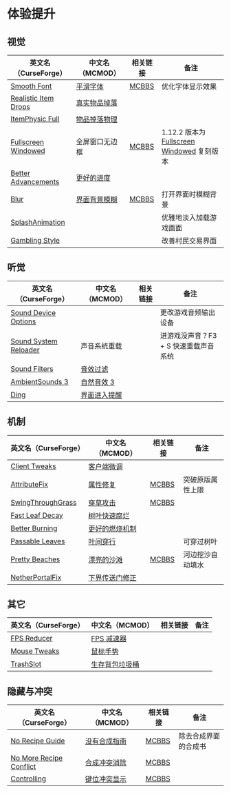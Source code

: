 # 体验提升

## 视觉

| 英文名（CurseForge）                                                                      | 中文名（MCMOD）                                      | 相关链接                                              | 备注                                                                                                                                    |
| ----------------------------------------------------------------------------------------- | ---------------------------------------------------- | ----------------------------------------------------- | --------------------------------------------------------------------------------------------------------------------------------------- |
| [Smooth Font](https://www.curseforge.com/minecraft/mc-mods/smooth-font)                   | [平滑字体](https://www.mcmod.cn/class/1086.html)     | [MCBBS](https://www.mcbbs.net/thread-781290-1-1.html) | 优化字体显示效果                                                                                                                        |
| [Realistic Item Drops](https://www.curseforge.com/minecraft/mc-mods/realistic-item-drops) | [真实物品掉落](https://www.mcmod.cn/class/1189.html) |                                                       |                                                                                                                                         |
| [ItemPhysic Full](https://www.curseforge.com/minecraft/mc-mods/itemphysic)                | [物品掉落物理](https://www.mcmod.cn/class/932.html)  |                                                       |                                                                                                                                         |
| [Fullscreen Windowed](https://www.curseforge.com/minecraft/mc-mods/borderless-mining)     | 全屏窗口无边框                                       | [MCBBS](https://www.mcbbs.net/thread-678406-1-1.html) | 1.12.2 版本为 [Fullscreen Windowed](https://www.curseforge.com/minecraft/mc-mods/fullscreen-windowed-borderless-for-minecraft) 复刻版本 |
| [Better Advancements](https://www.curseforge.com/minecraft/mc-mods/better-advancements)   | [更好的进度](https://www.mcmod.cn/class/1530.html)   |                                                       |                                                                                                                                         |
| [Blur](https://www.curseforge.com/minecraft/mc-mods/blur)                                 | [界面背景模糊](https://www.mcmod.cn/class/1172.html) | [MCBBS](https://www.mcbbs.net/thread-726442-1-1.html) | 打开界面时模糊背景                                                                                                                      |
| [SplashAnimation](https://www.curseforge.com/minecraft/mc-mods/splashanimation)           |                                                      |                                                       | 优雅地淡入加载游戏画面                                                                                                                  |
| [Gambling Style](https://www.curseforge.com/minecraft/mc-mods/gambling-style)             |                                                      |                                                       | 改善村民交易界面                                                                                                                        |

## 听觉

| 英文名（CurseForge）                                                                        | 中文名（MCMOD）                                     | 相关链接 | 备注                                  |
| ------------------------------------------------------------------------------------------- | --------------------------------------------------- | -------- | ------------------------------------- |
| [Sound Device Options](https://www.curseforge.com/minecraft/mc-mods/more-sound-config)      |                                                     |          | 更改游戏音频输出设备                  |
| [Sound System Reloader](https://www.curseforge.com/minecraft/mc-mods/sound-system-reloader) | 声音系统重载                                        |          | 进游戏没声音？F3 + S 快速重载声音系统 |
| [Sound Filters](https://www.curseforge.com/minecraft/mc-mods/sound-filters)                 | [音效过滤](https://www.mcmod.cn/class/1117.html)    |          |                                       |
| [AmbientSounds 3](https://www.curseforge.com/minecraft/mc-mods/ambientsounds)               | [自然音效 3](https://www.mcmod.cn/class/2947.html)  |          |                                       |
| [Ding](https://www.curseforge.com/minecraft/mc-mods/ding)                                   | [界面进入提醒](https://www.mcmod.cn/class/428.html) |          |                                       |

## 机制

| 英文名（CurseForge）                                                                | 中文名（MCMOD）                                        | 相关链接                                              | 备注             |
| ----------------------------------------------------------------------------------- | ------------------------------------------------------ | ----------------------------------------------------- | ---------------- |
| [Client Tweaks](https://www.curseforge.com/minecraft/mc-mods/client-tweaks)         | [客户端微调](https://www.mcmod.cn/class/2012.html)     |                                                       |                  |
| [AttributeFix](https://www.curseforge.com/minecraft/mc-mods/attributefix)           | [属性修复](https://www.mcmod.cn/class/2264.html)       | [MCBBS](https://www.mcbbs.net/thread-939188-1-1.html) | 突破原版属性上限 |
| [SwingThroughGrass](https://www.curseforge.com/minecraft/mc-mods/swingthroughgrass) | [穿草攻击](https://www.mcmod.cn/class/1465.html)       | [MCBBS](https://www.mcbbs.net/thread-691271-1-1.html) |                  |
| [Fast Leaf Decay](https://www.curseforge.com/minecraft/mc-mods/fast-leaf-decay)     | [树叶快速腐烂](https://www.mcmod.cn/class/1173.html)   |                                                       |                  |
| [Better Burning](https://www.curseforge.com/minecraft/mc-mods/better-burning)       | [更好的燃烧机制](https://www.mcmod.cn/class/2780.html) |                                                       |                  |
| [Passable Leaves](https://www.curseforge.com/minecraft/mc-mods/passable-leaves)     | [叶间穿行](https://www.mcmod.cn/class/1464.html)       |                                                       | 可穿过树叶       |
| [Pretty Beaches](https://www.curseforge.com/minecraft/mc-mods/pretty-beaches)       | [漂亮的沙滩](https://www.mcmod.cn/class/2723.html)     | [MCBBS](https://www.mcbbs.net/thread-788096-1-1.html) | 河边挖沙自动填水 |
| [NetherPortalFix](https://www.curseforge.com/minecraft/mc-mods/netherportalfix)     | [下界传送门修正](https://www.mcmod.cn/class/811.html)  |                                                       |                  |

## 其它

| 英文名（CurseForge）                                                      | 中文名（MCMOD）                                        | 相关链接 | 备注 |
| ------------------------------------------------------------------------- | ------------------------------------------------------ | -------- | ---- |
| [FPS Reducer](https://www.curseforge.com/minecraft/mc-mods/fps-reducer)   | [FPS 减速器](https://www.mcmod.cn/class/1815.html)     |          |      |
| [Mouse Tweaks](https://www.curseforge.com/minecraft/mc-mods/mouse-tweaks) | [鼠标手势](https://www.mcmod.cn/class/1162.html)       |          |      |
| [TrashSlot](https://www.curseforge.com/minecraft/mc-mods/trashslot)       | [生存背包垃圾桶](https://www.mcmod.cn/class/1893.html) |          |      |

## 隐藏与冲突

| 英文名（CurseForge）                                                                                    | 中文名（MCMOD）                                      | 相关链接                                              | 备注                 |
| ------------------------------------------------------------------------------------------------------- | ---------------------------------------------------- | ----------------------------------------------------- | -------------------- |
| [No Recipe Guide](https://www.curseforge.com/minecraft/mc-mods/no-recipe-guide)                         | [没有合成指南](https://www.mcmod.cn/class/1239.html) | [MCBBS](https://www.mcbbs.net/thread-811530-1-1.html) | 除去合成界面的合成书 |
| [No More Recipe Conflict](https://www.curseforge.com/minecraft/mc-mods/stimmedcow-nomorerecipeconflict) | [合成冲突消除](https://www.mcmod.cn/class/630.html)  | [MCBBS](https://www.mcbbs.net/thread-705241-1-1.html) |                      |
| [Controlling](https://www.curseforge.com/minecraft/mc-mods/controlling)                                 | [键位冲突显示](https://www.mcmod.cn/class/1191.html) | [MCBBS](https://www.mcbbs.net/thread-713187-1-1.html) |                      |
